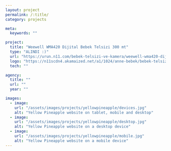 ```yaml
---
layout: project
permalink: /:title/
category: projects

meta:
  keywords: ""

project:
  title: "Weewell WMA420 Dijital Bebek Telsizi 300 mt"
  type: "ALINDI :)"
  url: "https://urun.n11.com/bebek-telsizi-ve-kamera/weewell-wma420-dijital-bebek-telsizi-300-mt-P217692229?cid=700501&utm_source=comp_akakce&utm_medium=cpc&utm_campaign=akakce_genel&v=1.7.2"
  logo: "https://n11scdn4.akamaized.net/a1/1024/anne-bebek/bebek-telsizi-ve-kamera/weewell-wma420-dijital-bebek-telsizi-300-mt__0902093682823734.jpg"
  tech: ""

agency:
  title: ""
  url: ""
  year: ""

images:
  - image:
    url: "/assets/images/projects/yellowpineapple/devices.jpg"
    alt: "Yellow Pineapple website on tablet, mobile and desktop"
  - image:
    url: "/assets/images/projects/yellowpineapple/desktop.jpg"
    alt: "Yellow Pineapple website on a desktop device"
  - image:
    url: "/assets/images/projects/yellowpineapple/mobile.jpg"
    alt: "Yellow Pineapple website on a mobile device"
---
```

<p></p>
